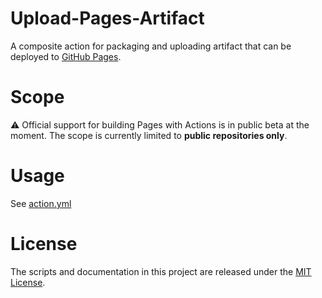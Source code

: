 # Upload-Pages-Artifact

A composite action for packaging and uploading artifact that can be deployed to [GitHub Pages][pages].

# Scope

⚠️ Official support for building Pages with Actions is in public beta at the moment. The scope is currently limited to **public repositories only**.

# Usage

See [action.yml](action.yml)

<!-- TODO: document custom workflow -->

# License

The scripts and documentation in this project are released under the [MIT License](LICENSE).

<!-- references -->
[pages]: https://pages.github.com
